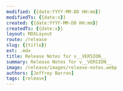 ```yaml
---
modified: {{date:YYYY-MM-DD HH:mm}}  
modifiedTs: {{date:x}}  
created: {{date:YYYY-MM-DD HH:mm}}  
createdTs: {{date:x}}  
layout: MDXLayout  
route: /release  
slug: {{title}}
ext: .mdx 
title: Release Notes for v__VERSION__
summary: Release Notes for v__VERSION__
image: /release/images/release-notes.webp
authors: [Jeffrey Barron]  
tags: [release]
---
```

